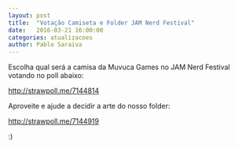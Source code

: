 ```yaml
---
layout: post
title:  "Votação Camiseta e Folder JAM Nerd Festival"
date:   2016-03-21 16:00:00
categories: atualizacoes
author: Pablo Saraiva
---
```



Escolha qual será a camisa da Muvuca Games no JAM Nerd Festival votando no poll abaixo:

http://strawpoll.me/7144814

Aproveite e ajude a decidir a arte do nosso folder:

http://strawpoll.me/7144919

:)
